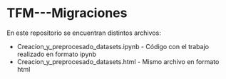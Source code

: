 # TFM---Migraciones

En este repositorio se encuentran distintos archivos:
- Creacion_y_preprocesado_datasets.ipynb - Código con el trabajo realizado en formato ipynb
- Creacion_y_preprocesado_datasets.html - Mismo archivo en formato html
